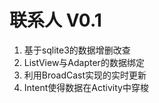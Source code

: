 # 联系人 V0.1
1. 基于sqlite3的数据增删改查
2. ListView与Adapter的数据绑定
3. 利用BroadCast实现的实时更新
4. Intent使得数据在Activity中穿梭